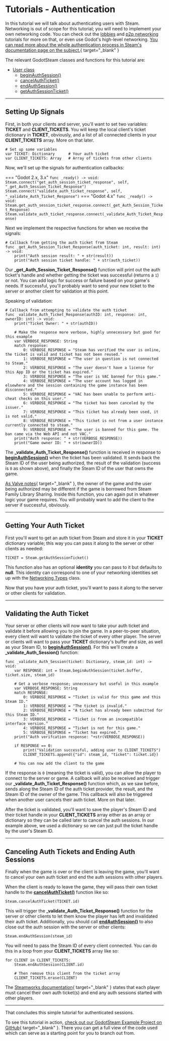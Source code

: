 # Tutorials - Authentication

In this tutorial we will talk about authenticating users with Steam. Networking is out of scope for this tutorial; you will need to implement your own networking code. You can check out the [lobbies](lobbies.md) and [p2p networking](p2p.md) tutorials for more on that, or even use Godot's high-level networking. [You can read more about the whole authentication process in Steam's documentation page on the subject.](https://partner.steamgames.com/doc/features/auth){ target="_blank" }

The relevant GodotSteam classes and functions for this tutorial are:

  * [User class](../classes/user.md)
    * [beginAuthSession()](../classes/user.md#beginauthsession)
    * [cancelAuthTicket()](../classes/user.md#cancelauthticket)
    * [endAuthSession()](../classes/user.md#endauthsession)
    * [getAuthSessionTicket()](../classes/user.md#getauthsessionticket)

---

## Setting Up Signals

First, in both your clients and server, you'll want to set two variables: **TICKET** and **CLIENT_TICKETS**. You will keep the local client's ticket dictionary in **TICKET**, obviously, and a list of all connected clients in your **CLIENT_TICKETS** array. More on that later.

````
# Set up some variables
var TICKET: Dictionary		# Your auth ticket
var CLIENT_TICKETS: Array	# Array of tickets from other clients
````

Now, we'll set up the signals for authentication callbacks:

=== "Godot 2.x, 3.x"
	````
	func _ready() -> void:
		Steam.connect("get_auth_session_ticket_response", self, "_get_Auth_Session_Ticket_Response")
		Steam.connect("validate_auth_ticket_response", self, "_validate_Auth_Ticket_Response")
	````
=== "Godot 4.x"
	````
	func _ready() -> void:
		Steam.get_auth_session_ticket_response.connect(_get_Auth_Session_Ticket_Response)
		Steam.validate_auth_ticket_response.connect(_validate_Auth_Ticket_Response)
	````

Next we implement the respective functions for when we receive the signals:

````
# Callback from getting the auth ticket from Steam
func _get_Auth_Session_Ticket_Response(auth_ticket: int, result: int) -> void:
	print("Auth session result: " + str(result))
	print("Auth session ticket handle: " + str(auth_ticket))
````

Our **_get_Auth_Session_Ticket_Response()** function will print out the auth ticket's handle and whether getting the ticket was successful (returns a `1`) or not. You can add logic for success or failure based on your game's needs. If successful, you'll probably want to send your new ticket to the server or another client for validation at this point.

Speaking of validation:

````
# Callback from attempting to validate the auth ticket
func _validate_Auth_Ticket_Response(authID: int, response: int, ownerID: int) -> void:
	print("Ticket Owner: " + str(authID))

	# Make the response more verbose, highly unnecessary but good for this example
	var VERBOSE_RESPONSE: String
	match response:
		0: VERBOSE_RESPONSE = "Steam has verified the user is online, the ticket is valid and ticket has not been reused."
		1: VERBOSE_RESPONSE = "The user in question is not connected to Steam."
		2: VERBOSE_RESPONSE = "The user doesn't have a license for this App ID or the ticket has expired."
		3: VERBOSE_RESPONSE = "The user is VAC banned for this game."
		4: VERBOSE_RESPONSE = "The user account has logged in elsewhere and the session containing the game instance has been disconnected."
		5: VERBOSE_RESPONSE = "VAC has been unable to perform anti-cheat checks on this user."
		6: VERBOSE_RESPONSE = "The ticket has been canceled by the issuer."
		7: VERBOSE_RESPONSE = "This ticket has already been used, it is not valid."
		8: VERBOSE_RESPONSE = "This ticket is not from a user instance currently connected to steam."
		9: VERBOSE_RESPONSE = "The user is banned for this game. The ban came via the Web API and not VAC."
	print("Auth response: " + str(VERBOSE_RESPONSE))
	print("Game owner ID: " + str(ownerID))
````

The **_validate_Auth_Ticket_Response()** function is received in response to **[beginAuthSession()](../classes/user.md#beginauthsession)** when the ticket has been validated. It sends back the Steam ID of the user being authorized, the result of the validation (success is `0` as shown above), and finally the Steam ID of the user that owns the game.

[As Valve notes](https://partner.steamgames.com/doc/api/ISteamUser#ValidateAuthTicketResponse_t){ target="_blank" }, the owner of the game and the user being authorized may be different if the game is borrowed from Steam Family Library Sharing. Inside this function, you can again put in whatever logic your game requires. You will probably want to add the client to the server if successful, obviously.

---

## Getting Your Auth Ticket

First you'll want to get an auth ticket from Steam and store it in your **TICKET** dictionary variable; this way you can pass it along to the server or other clients as needed:

````
TICKET = Steam.getAuthSessionTicket()
````

This function also has an optional **identity** you can pass to it but defaults to **null**. This identity can correspond to one of your networking identities set up with the [Networking Types](../classes/networking_types.md) class.

Now that you have your auth ticket, you'll want to pass it along to the server or other clients for validation.

---

## Validating the Auth Ticket

Your server or other clients will now want to take your auth ticket and validate it before allowing you to join the game. In a peer-to-peer situation, every client will want to validate the ticket of every other player. The server or clients will want to pass your **TICKET** dictionary's buffer and size, as well as your Steam ID, to **[beginAuthSession()](../classes/user.md#beginauthsession)**. For this we'll create a **_validate_Auth_Session()** function:

````
func _validate_Auth_Session(ticket: Dictionary, steam_id: int) -> void:
	var RESPONSE: int = Steam.beginAuthSession(ticket.buffer, ticket.size, steam_id)

	# Get a verbose response; unnecessary but useful in this example
	var VERBOSE_RESPONSE: String
	match RESPONSE:
		0: VERBOSE_RESPONSE = "Ticket is valid for this game and this Steam ID."
		1: VERBOSE_RESPONSE = "The ticket is invalid."
		2: VERBOSE_RESPONSE = "A ticket has already been submitted for this Steam ID."
		3: VERBOSE_RESPONSE = "Ticket is from an incompatible interface version."
		4: VERBOSE_RESPONSE = "Ticket is not for this game."
		5: VERBOSE_RESPONSE = "Ticket has expired."
	print("Auth verifcation response: "+str(VERBOSE_RESPONSE))

	if RESPONSE == 0:
		print("Validation successful, adding user to CLIENT_TICKETS")
		CLIENT_TICKETS.append({"id": steam_id, "ticket": ticket.id})
	
	# You can now add the client to the game

````

If the response is `0` (meaning the ticket is valid), you can allow the player to connect to the server or game. A callback will also be received and trigger our **_validate_Auth_Ticket_Response()** function which, as we saw before, sends along the Steam ID of the auth ticket provider, the result, and the Steam ID of the owner of the game. This callback will also be triggered when another user cancels their auth ticket. More on that later.

After the ticket is validated, you'll want to save the player's Steam ID and their ticket handle in your **CLIENT_TICKETS** array either as an array or dictionary so they can be called later to cancel the auth sessions. In our example above, we used a dictionary so we can just pull the ticket handle by the user's Steam ID.

---

## Canceling Auth Tickets and Ending Auth Sessions

Finally when the game is over or the client is leaving the game, you'll want to cancel your own auth ticket and end the auth sessions with other players.

When the client is ready to leave the game, they will pass their own ticket handle to the **[cancelAuthTicket()](../classes/user.md#cancelauthticket)** function like so:

````
Steam.cancelAuthTicket(TICKET.id)
````

This will trigger the **_validate_Auth_Ticket_Response()** function for the server or other clients to let them know the player has left and invalidated their auth ticket. Additionally, you should call **[endAuthSession()](../classes/user.md#endauthsession)** to also close out the auth session with the server or other clients:

````
Steam.endAuthSession(steam_id)
````

You will need to pass the Steam ID of every client connected. You can do this in a loop from your **CLIENT_TICKETS** array like so:

````
for CLIENT in CLIENT_TICKETS:
	Steam.endAuthSession(CLIENT.id)

	# Then remove this client from the ticket array
	CLIENT_TICKETS.erase(CLIENT)
````

The [Steamworks documentation](https://partner.steamgames.com/doc/features/auth){ target="_blank" } states that each player must cancel their own auth ticket(s) and end any auth sessions started with other players.

---

That concludes this simple tutorial for authenticated sessions.

To see this tutorial in action, [check out our GodotSteam Example Project on GitHub](https://github.com/CoaguCo-Industries/GodotSteam-Example-Project){ target="_blank" }. There you can get a full view of the code used which can serve as a starting point for you to branch out from.
